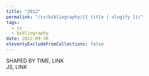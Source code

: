 ```yaml
---
title: "2012"
permalink: "/cv/bibliography/{{ title | slugify }}/"
tags:
  - cv
  - bibliography
date: 2012-09-30
eleventyExcludeFromCollections: false
---
```


SHAPED BY TIME, LINK<br/>
JS, LINK